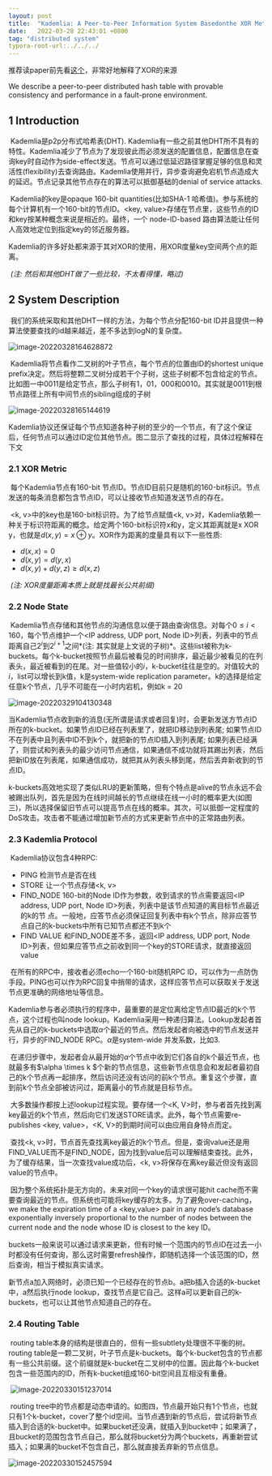 ```yaml
---
layout: post
title:  "Kademlia: A Peer-to-Peer Information System Basedonthe XOR Metric"
date:   2022-03-28 22:43:01 +0800
tag: "distributed system"
typora-root-url:../../../
---
```


 推荐读paper前先看[这个](https://codethechange.stanford.edu/guides/guide_kademlia.html)，非常好地解释了XOR的来源      

 We describe a peer-to-peer distributed hash table with provable consistency and performance in a fault-prone environment.

## 1 Introduction

​        Kademlia是p2p分布式哈希表(DHT). Kademlia有一些之前其他DHT所不具有的特性。Kademlia减少了节点为了发现彼此而必须发送的配置信息，配置信息在查询key时自动作为side-effect发送。节点可以通过低延迟路径掌握足够的信息和灵活性(flexibility)去查询路由。Kademlia使用并行，异步查询避免宕机节点造成大的延迟。节点记录其他节点存在的算法可以抵御基础的denial of service attacks.

​        Kademlia的key是opaque 160-bit quantities(比如SHA-1 哈希值)。参与系统的每个计算机有一个160-bit的节点ID。<key, value>存储在节点里，这些节点的ID和key按某种概念来说是相近的。最终，一个 node-ID-based 路由算法能让任何人高效地定位到指定key的邻近服务器。

​        Kademlia的许多好处都来源于其对XOR的使用，用XOR度量key空间两个点的距离。

​        *(注: 然后和其他DHT做了一些比较，不太看得懂，略过)*

## 2 System Description

​        我们的系统采取和其他DHT一样的方法，为每个节点分配160-bit ID并且提供一种算法使要查找的id越来越近，差不多达到logN的复杂度。

![image-20220328164628872](/assets/2022/03/kademlia/kademlia1.png)

​        Kademlia将节点看作二叉树的叶子节点，每个节点的位置由ID的shortest unique prefix决定。然后将整颗二叉树分成若干个子树，这些子树都不包含给定的节点。比如图一中0011是给定节点，那么子树有1，01，000和0010。其实就是0011到根节点路径上所有中间节点的sibling组成的子树

![image-20220328165144619](/assets/2022/03/kademlia/kademlia2.png)

​        Kademlia协议还保证每个节点知道各种子树的至少的一个节点，有了这个保证后，任何节点可以通过ID定位其他节点。图二显示了查找的过程，具体过程解释在下文

### 2.1 XOR Metric

​        每个Kademlia节点有160-bit 节点ID。节点ID目前只是随机的160-bit标识。节点发送的每条消息都包含节点ID，可以让接收节点知道发送节点的存在。

​        <k, v>中的key也是160-bit标识符。为了给节点赋值<k, v>对，Kademlia依赖一种关于标识符距离的概念。给定两个160-bit标识符x和y，定义其距离就是x XOR y，也就是$d(x, y) = x \oplus y$。XOR作为距离的度量具有以下一些性质:

* $d(x, x) = 0$
* $d(x,y) = d(y,x)$
* $d(x,y) + d(y,z) \ge d(x,z)$

​        *(注: XOR度量距离本质上就是找最长公共前缀)*

### 2.2 Node State

​        Kademlia节点存储和其他节点的沟通信息以便于路由查询信息。对每个$0 \le i < 160$，每个节点维护一个<IP address, UDP port, Node ID>列表，列表中的节点距离自己$2^i$到$2^{i+1}$之间*(注: 其实就是上文说的子树)*。这些list被称为k-buckets。每个k-bucket按照节点最后被看见的时间排序，最近最少被看见的在列表头，最近被看到的在尾。对一些值较小的$i$，k-bucket往往是空的。对值较大的$i$，list可以增长到k值，k是system-wide replication parameter。k的选择是给定任意k个节点，几乎不可能在一小时内宕机，例如k = 20

![image-20220329104130348](/assets/2022/03/kademlia/kademlia3.png)

​        当Kademlia节点收到新的消息(无所谓是请求或者回复)时，会更新发送方节点ID所在的k-bucket。如果节点ID已经在列表里了，就把ID移动到列表尾; 如果节点ID不在列表中且列表中ID不到k个，就把新的节点ID插入到列表尾; 如果列表已经满了，则尝试和列表头的最少访问节点通信，如果通信不成功就将其踢出列表，然后把新ID放在列表尾，如果通信成功，就把其从列表头移到尾，然后丢弃新收到的节点ID。

​        k-buckets高效地实现了类似LRU的更新策略，但有个特点是alive的节点永远不会被踢出队列，首先是因为在线时间越长的节点继续在线一小时的概率更大(如图三)，所以选择保留旧节点可以提高节点在线的概率。其次，可以抵御一定程度的DoS攻击。攻击者不能通过增加新节点的方式来更新节点中的正常路由列表。

### 2.3 Kademlia Protocol

​        Kademlia协议包含4种RPC:

* PING  检测节点是否在线
* STORE  让一个节点存储<k, v>
* FIND_NODE  160-bit的Node ID作为参数，收到请求的节点需要返回<IP address, UDP port, Node ID>列表，列表中是该节点知道的离目标节点最近的k的节    点。一般地，应答节点必须保证回复列表中有k个节点，除非应答节点自己的k-buckets中所有已知节点都还不到k个
* FIND VALUE  和FIND_NODE差不多，返回<IP address, UDP port, Node ID>列表，但如果应答节点之前收到同一个key的STORE请求，就直接返回value

​        在所有的RPC中，接收者必须echo一个160-bit随机RPC ID，可以作为一点防伪手段。PING也可以作为RPC回复中捎带的请求，这样应答节点可以获取关于发送节点更准确的网络地址等信息。

​        Kademlia参与者必须执行的程序中，最重要的是定位离给定节点ID最近的k个节点，这个过程也叫node lookup。Kademlia采用一种递归算法。Lookup发起者首先从自己的k-buckets中选取$\alpha$个最近的节点。然后发起者向被选中的节点发送并行，异步的FIND_NODE RPC。$\alpha$是system-wide 并发系数，比如3.

​        在递归步骤中，发起者会从最开始的$\alpha$个节点中收到它们各自的k个最近节点，也就最多有$\alpha \times k $个新的节点信息，这些新节点信息会和发起者最初自己的k个节点再一起排序，然后访问还没有访问的前k个节点。重复这个步骤，直到前k个节点全部被访问过，距离最小的节点就是目标节点。

​        大多数操作都按上述lookup过程实现。要存储一个<K, V>时，参与者首先找到离key最近的k个节点，然后向它们发送STORE请求。此外，每个节点需要re-publishes <key, value>，<K, V>的到期时间可以由应用自身特点而定。

​        查找<k, v>时，节点首先查找离key最近的k个节点。但是，查询value还是用FIND_VALUE而不是FIND_NODE，因为找到value后可以理解结束查找。此外，为了缓存结果，当一次查找value成功后，<k, v>将保存在离key最近但没有返回value的节点中。

​        因为整个系统拓扑是无方向的，未来对同一个key的请求很可能hit cache而不需要查询最近的节点。但系统也可能将key缓存的太多。为了避免over-caching，we make the expiration time of a <key,value> pair in any node’s database exponentially inversely proportional to the number of nodes between the current node and the node whose ID is closest to the key ID。

​        buckets一般来说可以通过请求来更新，但有时候一个范围内的节点ID在过去一小时都没有任何查询，那么这时需要refresh操作，即随机选择一个该范围的ID，然后查询，相当于模拟真实请求。

​        新节点a加入网络时，必须已知一个已经存在的节点b。a把b插入合适的k-bucket中，a然后执行node lookup，查找节点是它自己。这样a可以更新自己的k-buckets，也可以让其他节点知道自己的存在。

### 2.4 Routing Table

​        routing table本身的结构是很直白的，但有一些subtlety处理很不平衡的树。routing table是一颗二叉树，叶子节点是k-buckets。每个k-bucket包含的节点都有一些公共前缀。这个前缀就是k-bucket在二叉树中的位置。因此每个k-bucket包含一些范围内的ID，所有k-bucket组成160-bit空间且互相没有重叠。

​        ![image-20220330151237014](/assets/2022/03/kademlia/kademlia4.png)

​        routing tree中的节点都是动态申请的。如图四，节点最开始只有1个节点，也就只有1个k-bucket，cover了整个id空间。当节点遇到新的节点后，尝试将新节点插入到合适的k-bucket中。如果bucket还没满，就插入到bucket中；如果满了，且bucket的范围包含节点自己，那么就将bucket分为两个buckets，再重新尝试插入；如果满的bucket不包含自己，那么就直接丢弃新的节点信息。

![image-20220330152457594](/assets/2022/03/kademlia/kademlia5.png)
